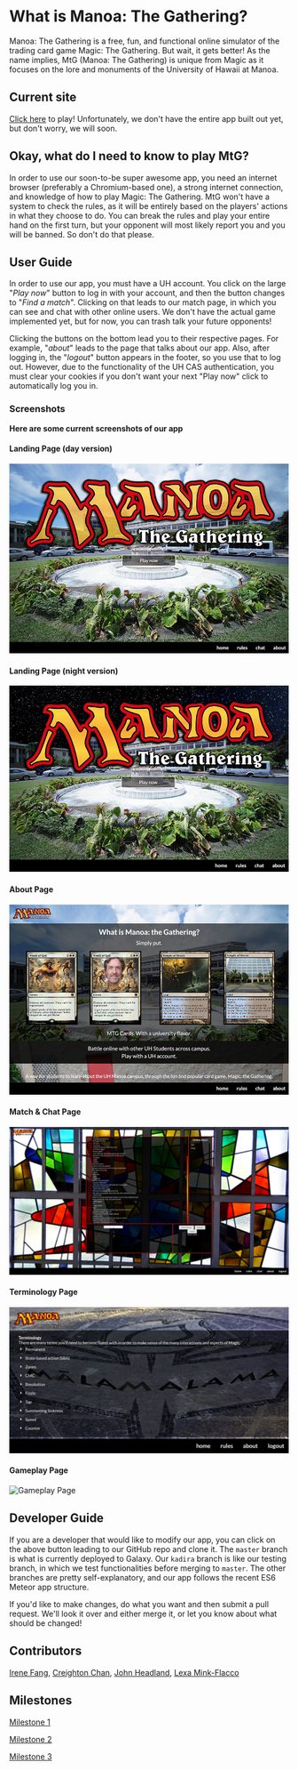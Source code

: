 # What is Manoa: The Gathering?

Manoa: The Gathering is a free, fun, and functional online simulator of the trading card game Magic: The Gathering. But wait, it gets better! As the name implies, MtG (Manoa: The Gathering) is unique from Magic as it focuses on the lore and monuments of the University of Hawaii at Manoa.

## Current site

[Click here](https://manoathegathering.meteorapp.com/) to play! Unfortunately, we don't have the entire app built out yet, but don't worry, we will soon.

## Okay, what do I need to know to play MtG?

In order to use our soon-to-be super awesome app, you need an internet browser (preferably a Chromium-based one), a strong internet connection, and knowledge of how to play Magic: The Gathering. MtG won't have a system to check the rules, as it will be entirely based on the players' actions in what they choose to do. You can break the rules and play your entire hand on the first turn, but your opponent will most likely report you and you will be banned. So don't do that please.

## User Guide

In order to use our app, you must have a UH account. You click on the large "_Play now_" button to log in with your account, and then the button changes to "_Find a match_". Clicking on that leads to our match page, in which you can see and chat with other online users. We don't have the actual game implemented yet, but for now, you can trash talk your future opponents!

Clicking the buttons on the bottom lead you to their respective pages. For example, "_about_" leads to the page that talks about our app. Also, after logging in, the "_logout_" button appears in the footer, so you use that to log out. However, due to the functionality of the UH CAS authentication, you must clear your cookies if you don't want your next "Play now" click to automatically log you in.

### Screenshots

**Here are some current screenshots of our app**

#### Landing Page (day version)
![Landing page](/screenshots/landingpage.png)
<br>

#### Landing Page (night version)
![Landing page night](/screenshots/landingpagev2.png)
<br>
#### About Page
![About page](/screenshots/aboutpage.png)
<br>
#### Match & Chat Page
![Match Page](/screenshots/matchpage.png)
<br>
#### Terminology Page
![Terminology Page](/screenshots/Terms.png)
<br>
#### Gameplay Page
![Gameplay Page](/screenshots/Play.png)

## Developer Guide

If you are a developer that would like to modify our app, you can click on the above button leading to our GitHub repo and clone it. The `master` branch is what is currently deployed to Galaxy. Our `kadira` branch is like our testing branch, in which we test functionalities before merging to `master`. The other branches are pretty self-explanatory, and our app follows the recent ES6 Meteor app structure.

If you'd like to make changes, do what you want and then submit a pull request. We'll look it over and either merge it, or let you know about what should be changed!

## Contributors

[Irene Fang](https://irene-f.github.io/), [Creighton Chan](https://creightonchan.github.io/), [John Headland](https://jheadland.github.io/), [Lexa Mink-Flacco](https://acvmf.github.io/)

## Milestones

[Milestone 1](https://github.com/manoa-the-gathering/ManoaTheGathering/projects/1)

[Milestone 2](https://github.com/manoa-the-gathering/ManoaTheGathering/projects/2)

[Milestone 3](https://github.com/manoa-the-gathering/ManoaTheGathering/projects/3)
